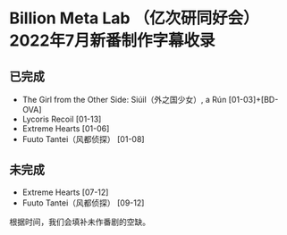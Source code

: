 # Billion Meta Lab （亿次研同好会）2022年7月新番制作字幕收录
## 已完成
 - The Girl from the Other Side: Siúil（外之国少女）, a Rún [01-03]+[BD-OVA]
 - Lycoris Recoil [01-13]
 - Extreme Hearts [01-06]
 - Fuuto Tantei（风都侦探） [01-08]

## 未完成
 - Extreme Hearts [07-12]
 - Fuuto Tantei（风都侦探） [09-12]

根据时间，我们会填补未作番剧的空缺。
